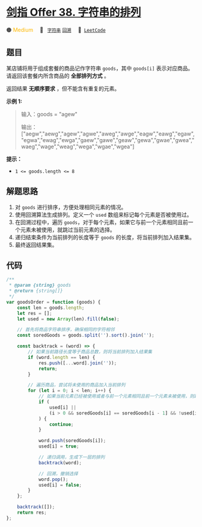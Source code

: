 # [剑指 Offer 38. 字符串的排列](https://leetcode.cn/problems/zi-fu-chuan-de-pai-lie-lcof)

🟠 <font color=#ffb800>Medium</font>&emsp; 🔖&ensp; [`字符串`](/outline/tag/string.md) [`回溯`](/outline/tag/backtracking.md)&emsp; 🔗&ensp;[`LeetCode`](https://leetcode.cn/problems/zi-fu-chuan-de-pai-lie-lcof)

## 题目

某店铺将用于组成套餐的商品记作字符串 `goods`，其中 `goods[i]` 表示对应商品。请返回该套餐内所含商品的 **全部排列方式** 。

返回结果 **无顺序要求** ，但不能含有重复的元素。

**示例 1:**

> 输入：goods = "agew"
>
> 输出：["aegw","aewg","agew","agwe","aweg","awge","eagw","eawg","egaw","egwa","ewag","ewga","gaew","gawe","geaw","gewa","gwae","gwea","waeg","wage","weag","wega","wgae","wgea"]

**提示：**

- `1 <= goods.length <= 8`

## 解题思路

1. 对 `goods` 进行排序，方便处理相同元素的情况。
2. 使用回溯算法生成排列。定义一个 `used` 数组来标记每个元素是否被使用过。
3. 在回溯过程中，遍历 `goods`，对于每个元素，如果它与前一个元素相同且前一个元素未被使用，就跳过当前元素的选择。
4. 递归结束条件为当前排列的长度等于 `goods` 的长度，将当前排列加入结果集。
5. 最终返回结果集。

## 代码

```javascript
/**
 * @param {string} goods
 * @return {string[]}
 */
var goodsOrder = function (goods) {
	const len = goods.length;
	let res = [];
	let used = new Array(len).fill(false);

	// 首先将商品字符串排序，确保相同的字符相邻
	const soredGoods = goods.split('').sort().join('');

	const backtrack = (word) => {
		// 如果当前路径长度等于商品总数，则将当前排列加入结果集
		if (word.length == len) {
			res.push([...word].join(''));
			return;
		}

		// 遍历商品，尝试将未使用的商品加入当前排列
		for (let i = 0; i < len; i++) {
			// 如果当前元素已经被使用或者与前一个元素相同且前一个元素未被使用，则跳过
			if (
				used[i] ||
				(i > 0 && soredGoods[i] == soredGoods[i - 1] && !used[i - 1])
			) {
				continue;
			}

			word.push(soredGoods[i]);
			used[i] = true;

			// 递归调用，生成下一层的排列
			backtrack(word);

			// 回溯，撤销选择
			word.pop();
			used[i] = false;
		}
	};

	backtrack([]);
	return res;
};
```
